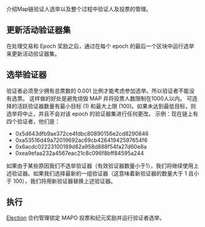 介绍Map链验证人选举以及整个过程中验证人及投票的管理。

## 更新活动验证器集

在处理交易和 Epoch 奖励之后，通过在每个 epoch 的最后一个区块中运行选举来更新活动验证器集。

## 选举验证器

验证者必须至少拥有总票数的 0.001 比例才能考虑参加选举。所以验证者不能没有选票。
这样做的好处是避免烧毁 MAP 并将投票人数限制在1000人以内。
可选择的活跃验证器数量有最小目标 (1) 和最大上限 (100)。如果未达到最低目标，则选举将中止，并且不会对该 epoch 的验证器集进行任何更改。
示例：现在链上有四个验证者，他们是：

- 0x5d643dfb9ae372ce4fdbc80890156e2cd8290846
- 0xa53516d49a72019692ac69cb42641942597654f6
- 0x6acdc02223100189d82a958d888f54fa27d60e8a
- 0xea9efaa232a4567eac21c8c096f8bff84595a244

如果由于某些原因我们不选举验证器（有效验证器数量小于1），我们将继续使用上述验证器。如果我们选择最新的一组验证器（这意味着新验证器的数量大于
1 且小于 100），我们将用新验证器替换上述验证器。

## 执行


[Election](https://github.com/mapprotocol/atlas-contracts/blob/main/contracts/governance/Election.sol) 合约管理锁定 MAPO 投票和纪元奖励并运行验证者选举。